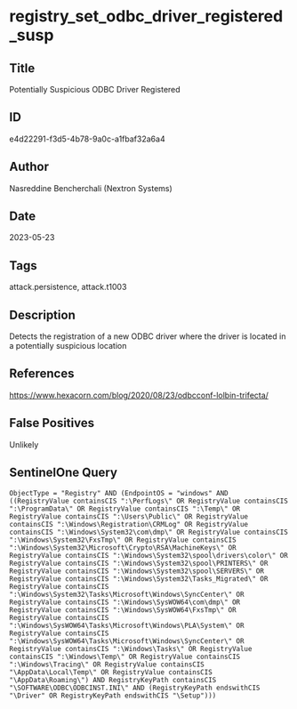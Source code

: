 # registry_set_odbc_driver_registered_susp

## Title
Potentially Suspicious ODBC Driver Registered

## ID
e4d22291-f3d5-4b78-9a0c-a1fbaf32a6a4

## Author
Nasreddine Bencherchali (Nextron Systems)

## Date
2023-05-23

## Tags
attack.persistence, attack.t1003

## Description
Detects the registration of a new ODBC driver where the driver is located in a potentially suspicious location

## References
https://www.hexacorn.com/blog/2020/08/23/odbcconf-lolbin-trifecta/

## False Positives
Unlikely

## SentinelOne Query
```
ObjectType = "Registry" AND (EndpointOS = "windows" AND ((RegistryValue containsCIS ":\PerfLogs\" OR RegistryValue containsCIS ":\ProgramData\" OR RegistryValue containsCIS ":\Temp\" OR RegistryValue containsCIS ":\Users\Public\" OR RegistryValue containsCIS ":\Windows\Registration\CRMLog" OR RegistryValue containsCIS ":\Windows\System32\com\dmp\" OR RegistryValue containsCIS ":\Windows\System32\FxsTmp\" OR RegistryValue containsCIS ":\Windows\System32\Microsoft\Crypto\RSA\MachineKeys\" OR RegistryValue containsCIS ":\Windows\System32\spool\drivers\color\" OR RegistryValue containsCIS ":\Windows\System32\spool\PRINTERS\" OR RegistryValue containsCIS ":\Windows\System32\spool\SERVERS\" OR RegistryValue containsCIS ":\Windows\System32\Tasks_Migrated\" OR RegistryValue containsCIS ":\Windows\System32\Tasks\Microsoft\Windows\SyncCenter\" OR RegistryValue containsCIS ":\Windows\SysWOW64\com\dmp\" OR RegistryValue containsCIS ":\Windows\SysWOW64\FxsTmp\" OR RegistryValue containsCIS ":\Windows\SysWOW64\Tasks\Microsoft\Windows\PLA\System\" OR RegistryValue containsCIS ":\Windows\SysWOW64\Tasks\Microsoft\Windows\SyncCenter\" OR RegistryValue containsCIS ":\Windows\Tasks\" OR RegistryValue containsCIS ":\Windows\Temp\" OR RegistryValue containsCIS ":\Windows\Tracing\" OR RegistryValue containsCIS "\AppData\Local\Temp\" OR RegistryValue containsCIS "\AppData\Roaming\") AND RegistryKeyPath containsCIS "\SOFTWARE\ODBC\ODBCINST.INI\" AND (RegistryKeyPath endswithCIS "\Driver" OR RegistryKeyPath endswithCIS "\Setup")))

```